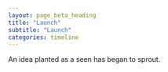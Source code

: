 ```yaml
---
layout: page_beta_heading
title: "Launch"
subtitle: "Launch"
categories: timeline
---
```


An idea planted as a seen has began to sprout.
